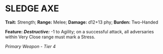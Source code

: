 ﻿# SLEDGE AXE

**Trait:** Strength; **Range:** Melee; **Damage:** d12+13 phy; **Burden:** Two-Handed

**Feature:** ***Destructive:*** -1 to Agility; on a successful attack, all adversaries within Very Close range must mark a Stress.

*Primary Weapon - Tier 4*
